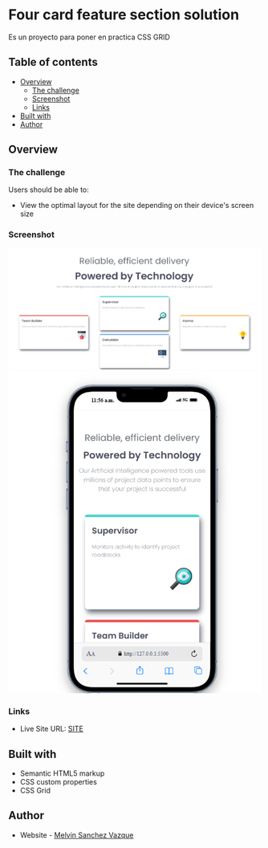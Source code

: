 # Four card feature section solution

Es un proyecto para poner en practica CSS GRID

## Table of contents

- [Overview](#overview)
  - [The challenge](#the-challenge)
  - [Screenshot](#screenshot)
  - [Links](#links)
- [Built with](#built-with)
- [Author](#author)


## Overview

### The challenge

Users should be able to:

- View the optimal layout for the site depending on their device's screen size

### Screenshot

![](./images/solution-desktop.png)
![](./images/solution-mobile.png)



### Links

- Live Site URL: [SITE](https://your-live-site-url.com)


## Built with

- Semantic HTML5 markup
- CSS custom properties
- CSS Grid


## Author

- Website - [Melvin Sanchez Vazque](https://www.your-site.com)
